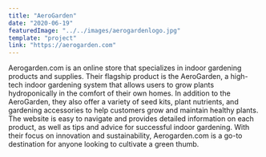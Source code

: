 ```yaml
---
title: "AeroGarden"
date: "2020-06-19"
featuredImage: "../../images/aerogardenlogo.jpg"
template: "project"
link: "https://aerogarden.com"
---
```


Aerogarden.com is an online store that specializes in indoor gardening products and supplies. Their flagship product is the AeroGarden, a high-tech indoor gardening system that allows users to grow plants hydroponically in the comfort of their own homes. In addition to the AeroGarden, they also offer a variety of seed kits, plant nutrients, and gardening accessories to help customers grow and maintain healthy plants. The website is easy to navigate and provides detailed information on each product, as well as tips and advice for successful indoor gardening. With their focus on innovation and sustainability, Aerogarden.com is a go-to destination for anyone looking to cultivate a green thumb.